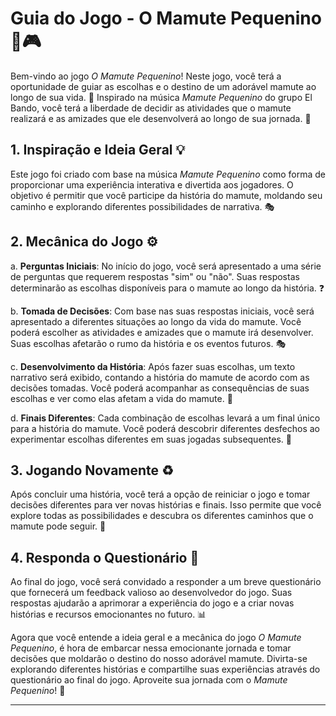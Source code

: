 # Guia do Jogo - O Mamute Pequenino 🐘🎮

Bem-vindo ao jogo *O Mamute Pequenino*! Neste jogo, você terá a oportunidade de guiar as escolhas e o destino de um adorável mamute ao longo de sua vida. 🌟 Inspirado na música *Mamute Pequenino* do grupo El Bando, você terá a liberdade de decidir as atividades que o mamute realizará e as amizades que ele desenvolverá ao longo de sua jornada. 🎵

## 1. Inspiração e Ideia Geral 💡
Este jogo foi criado com base na música *Mamute Pequenino* como forma de proporcionar uma experiência interativa e divertida aos jogadores. O objetivo é permitir que você participe da história do mamute, moldando seu caminho e explorando diferentes possibilidades de narrativa. 🎭

## 2. Mecânica do Jogo ⚙️
a. **Perguntas Iniciais**: No início do jogo, você será apresentado a uma série de perguntas que requerem respostas "sim" ou "não". Suas respostas determinarão as escolhas disponíveis para o mamute ao longo da história. ❓

b. **Tomada de Decisões**: Com base nas suas respostas iniciais, você será apresentado a diferentes situações ao longo da vida do mamute. Você poderá escolher as atividades e amizades que o mamute irá desenvolver. Suas escolhas afetarão o rumo da história e os eventos futuros. 🎭

c. **Desenvolvimento da História**: Após fazer suas escolhas, um texto narrativo será exibido, contando a história do mamute de acordo com as decisões tomadas. Você poderá acompanhar as consequências de suas escolhas e ver como elas afetam a vida do mamute. 📖

d. **Finais Diferentes**: Cada combinação de escolhas levará a um final único para a história do mamute. Você poderá descobrir diferentes desfechos ao experimentar escolhas diferentes em suas jogadas subsequentes. 🌈

## 3. Jogando Novamente ♻️
Após concluir uma história, você terá a opção de reiniciar o jogo e tomar decisões diferentes para ver novas histórias e finais. Isso permite que você explore todas as possibilidades e descubra os diferentes caminhos que o mamute pode seguir. 🔁

## 4. Responda o Questionário 📝
Ao final do jogo, você será convidado a responder a um breve questionário que fornecerá um feedback valioso ao desenvolvedor do jogo. Suas respostas ajudarão a aprimorar a experiência do jogo e a criar novas histórias e recursos emocionantes no futuro. 📊

Agora que você entende a ideia geral e a mecânica do jogo *O Mamute Pequenino*, é hora de embarcar nessa emocionante jornada e tomar decisões que moldarão o destino do nosso adorável mamute. Divirta-se explorando diferentes histórias e compartilhe suas experiências através do questionário ao final do jogo. Aproveite sua jornada com o *Mamute Pequenino*! 🎉

---
